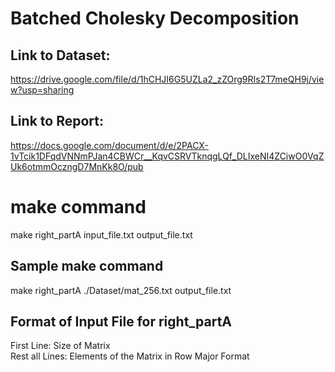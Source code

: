 # Batched Cholesky Decomposition

## Link to Dataset:
https://drive.google.com/file/d/1hCHJI6G5UZLa2_zZOrg9RIs2T7meQH9j/view?usp=sharing

## Link to Report:
https://docs.google.com/document/d/e/2PACX-1vTcik1DFqdVNNmPJan4CBWCr__KqvCSRVTknqgLQf_DLIxeNI4ZCiwO0VqZUk6otmmOczngD7MnKk8O/pub

# make command
make right_partA input_file.txt output_file.txt <br />

## Sample make command
make right_partA ./Dataset/mat_256.txt output_file.txt <br />

## Format of Input File for right_partA
First Line: Size of Matrix <br />
Rest all Lines: Elements of the Matrix in Row Major Format <br />
